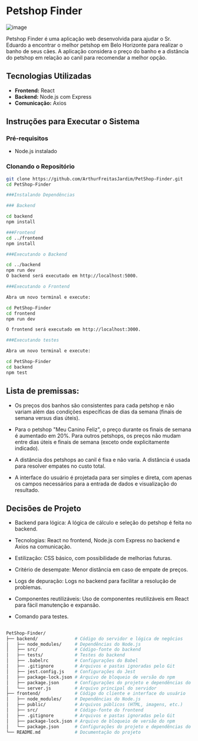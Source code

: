 # Petshop Finder

![image](https://github.com/user-attachments/assets/7af95409-45b5-4a15-ad57-21e3a821998c)

Petshop Finder é uma aplicação web desenvolvida para ajudar o Sr. Eduardo a encontrar o melhor petshop em Belo Horizonte para realizar o banho de seus cães. A aplicação considera o preço do banho e a distância do petshop em relação ao canil para recomendar a melhor opção.

## Tecnologias Utilizadas

- **Frontend:** React
- **Backend:** Node.js com Express
- **Comunicação:** Axios

## Instruções para Executar o Sistema

### Pré-requisitos

- Node.js instalado 

### Clonando o Repositório

```sh
git clone https://github.com/ArthurFreitasJardim/PetShop-Finder.git
cd PetShop-Finder

###Instalando Dependências

### Backend

cd backend
npm install

###Frontend
cd ../frontend
npm install

###Executando o Backend

cd ../backend
npm run dev
O backend será executado em http://localhost:5000.

###Executando o Frontend

Abra um novo terminal e execute:

cd PetShop-Finder
cd frontend
npm run dev

O frontend será executado em http://localhost:3000.

###Executando testes

Abra um novo terminal e execute:

cd PetShop-Finder
cd backend
npm test
```
## Lista de premissas:

- Os preços dos banhos são consistentes para cada petshop e não variam além das condições específicas de dias da semana (finais de semana versus dias úteis).

- Para o petshop "Meu Canino Feliz", o preço durante os finais de semana é aumentado em 20%. Para outros petshops, os preços não mudam entre dias úteis e finais de semana (exceto onde explicitamente indicado).

- A distância dos petshops ao canil é fixa e não varia. A distância é usada para resolver empates no custo total.

- A interface do usuário é projetada para ser simples e direta, com apenas os campos necessários para a entrada de dados e visualização do resultado.

## Decisões de Projeto

- Backend para lógica: A lógica de cálculo e seleção do petshop é feita no backend.

- Tecnologias: React no frontend, Node.js com Express no backend e Axios na comunicação.

- Estilização: CSS básico, com possibilidade de melhorias futuras.

- Critério de desempate: Menor distância em caso de empate de preços.

- Logs de depuração: Logs no backend para facilitar a resolução de problemas.

- Componentes reutilizáveis: Uso de componentes reutilizáveis em React para fácil manutenção e expansão.

- Comando para testes.

## 
```sh
PetShop-Finder/
├── backend/              # Código do servidor e lógica de negócios
│   ├── node_modules/     # Dependências do Node.js
│   ├── src/              # Código-fonte do backend
│   ├── tests/            # Testes do backend
│   ├── .babelrc          # Configurações do Babel
│   ├── .gitignore        # Arquivos e pastas ignoradas pelo Git
│   ├── jest.config.js    # Configurações do Jest
│   ├── package-lock.json # Arquivo de bloqueio de versão do npm
│   ├── package.json      # Configurações do projeto e dependências do npm
│   └── server.js         # Arquivo principal do servidor
├── frontend/             # Código do cliente e interface do usuário
│   ├── node_modules/     # Dependências do Node.js
│   ├── public/           # Arquivos públicos (HTML, imagens, etc.)
│   ├── src/              # Código-fonte do frontend
│   ├── .gitignore        # Arquivos e pastas ignoradas pelo Git
│   ├── package-lock.json # Arquivo de bloqueio de versão do npm
│   └── package.json      # Configurações do projeto e dependências do npm
└── README.md             # Documentação do projeto
```
